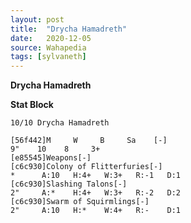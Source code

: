 ```yaml
---
layout: post
title:  "Drycha Hamadreth"
date:   2020-12-05
source: Wahapedia
tags: [sylvaneth]
---
```


**Drycha Hamadreth**

**Stat Block**
```
10/10 Drycha Hamadreth
```

```
[56f442]M     W     B     Sa    [-]
9"    10    8     3+    
[e85545]Weapons[-]
[c6c930]Colony of Flitterfuries[-]
*      A:10   H:4+   W:3+   R:-1   D:1   
[c6c930]Slashing Talons[-]
2"     A:*    H:4+   W:3+   R:-2   D:2   
[c6c930]Swarm of Squirmlings[-]
2"     A:10   H:*    W:4+   R:-    D:1   
```



